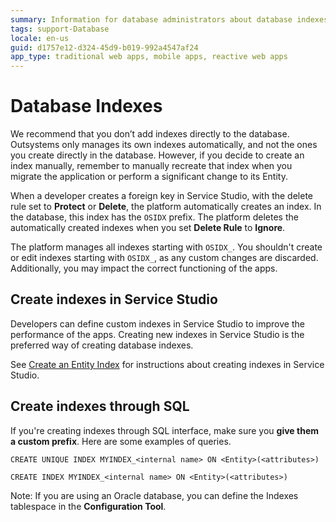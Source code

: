 ```yaml
---
summary: Information for database administrators about database indexes. A preferred way of creating a database index is through Service Studio. You can also create them through SQL, but note that the OSIDX is a reserved prefix for the managed indexes.
tags: support-Database
locale: en-us
guid: d1757e12-d324-45d9-b019-992a4547af24
app_type: traditional web apps, mobile apps, reactive web apps
---
```


# Database Indexes

<div class="warning" markdown="1">

We recommend that you don’t add indexes directly to the database. Outsystems only manages its own indexes automatically, and not the ones you create directly in the database. However, if you decide to create an index manually, remember to manually recreate that index when you migrate the application or perform a significant change to its Entity.

</div>

When a developer creates a foreign key in Service Studio, with the delete rule set to **Protect** or **Delete**, the platform automatically creates an index. In the database, this index has the `OSIDX` prefix. The platform deletes the automatically created indexes when you set **Delete Rule** to **Ignore**.

<div class="warning" markdown="1">

The platform manages all indexes starting with `OSIDX_`. You shouldn't create or edit indexes starting with `OSIDX_`, as any custom changes are discarded. Additionally, you may impact the correct functioning of the apps.

</div>

## Create indexes in Service Studio

Developers can define custom indexes in Service Studio to improve the performance of the apps. Creating new indexes in Service Studio is the preferred way of creating database indexes.

<div class="info" markdown="1">

See [Create an Entity Index](<../../../develop/data/modeling/index-create.md>) for instructions about creating indexes in Service Studio.

</div>

## Create indexes through SQL

If you're creating indexes through SQL interface, make sure you **give them a custom prefix**. Here are some examples of queries.

`CREATE UNIQUE INDEX MYINDEX_<internal name> ON <Entity>(<attributes>)`

`CREATE INDEX MYINDEX_<internal name> ON <Entity>(<attributes>)`

Note: If you are using an Oracle database, you can define the Indexes tablespace in the **Configuration Tool**.
